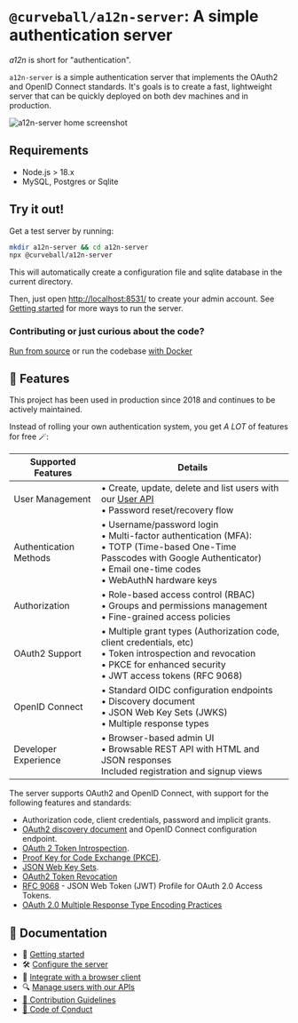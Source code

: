 `@curveball/a12n-server`: A simple authentication server
==================

*a12n* is short for "authentication".

`a12n-server` is a simple authentication server that implements the OAuth2 and OpenID Connect standards.
It's goals is to create a fast, lightweight server that can be quickly deployed on both dev machines and
in production.

![a12n-server home screenshot](https://raw.githubusercontent.com/curveball/a12n-server/master/docs/screenshot-0.27.png)

Requirements
------------

* Node.js > 18.x
* MySQL, Postgres or Sqlite

Try it out!
-----------

Get a test server by running:

```sh
mkdir a12n-server && cd a12n-server
npx @curveball/a12n-server
```

This will automatically create a configuration file and sqlite database in the
current directory.

Then, just open [http://localhost:8531/](http://localhost:8531/) to create your admin account. 
See [Getting started](/docs/getting-started.md) for more ways to run the server.

### Contributing or just curious about the code?

[Run from source](/docs/getting-started.md#running-from-source-locally) or run the codebase [with Docker](/docs/getting-started.md#running-with-docker-compose)

🍭 Features
-----------

This project has been used in production since 2018 and continues to be actively maintained. 

Instead of rolling your own authentication system, you get *A LOT* of features for free 🪄:

| Supported Features | Details |
|---------|-------------|
| User Management | • Create, update, delete and list users with our [User API](/docs/user-api.md)<br>• Password reset/recovery flow |
| Authentication Methods | • Username/password login<br>• Multi-factor authentication (MFA): <br>• TOTP (Time-based One-Time Passcodes with Google Authenticator)<br>• Email one-time codes<br>• WebAuthN hardware keys |
| Authorization | • Role-based access control (RBAC)<br>• Groups and permissions management<br>• Fine-grained access policies |
| OAuth2 Support | • Multiple grant types (Authorization code, client credentials, etc)<br>• Token introspection and revocation<br>• PKCE for enhanced security<br>• JWT access tokens (RFC 9068) |
| OpenID Connect | • Standard OIDC configuration endpoints<br>• Discovery document<br>• JSON Web Key Sets (JWKS)<br>• Multiple response types |
| Developer Experience | • Browser-based admin UI<br>• Browsable REST API with HTML and JSON responses <br> Included registration and signup views


The server supports OAuth2 and OpenID Connect, with support for the following features and standards:

* Authorization code, client credentials, password and implicit grants.
* [OAuth2 discovery document][1] and OpenID Connect configuration endpoint.
* [OAuth 2 Token Introspection][2].
* [Proof Key for Code Exchange (PKCE)][3].
* [JSON Web Key Sets][4].
* [OAuth2 Token Revocation][5]
* [RFC 9068][7] - JSON Web Token (JWT) Profile for OAuth 2.0 Access Tokens.
* [OAuth 2.0 Multiple Response Type Encoding Practices](https://openid.net/specs/oauth-v2-multiple-response-types-1_0.html)


📂 Documentation
-------------
- 🚀 [Getting started](/docs/getting-started.md)
- 🛠️ [Configure the server](/docs/server-settings.md)
- 🔗 [Integrate with a browser client](/docs/integration.md)
- 🔍 [Manage users with our APIs](/docs/user-api.md)
- [📝 Contribution Guidelines](/CONTRIBUTING.md)
- [📰 Code of Conduct](/CODE_OF_CONDUCT.md)


[1]: https://tools.ietf.org/html/rfc8414 "OAuth 2.0 Authorization Server Metadata"
[2]: https://tools.ietf.org/html/rfc7662 "OAuth 2 Token Introspection"
[3]: https://tools.ietf.org/html/rfc7636 "Proof Key for Code Exchange by OAuth Public Clients"
[4]: https://auth0.com/docs/secure/tokens/json-web-tokens/json-web-key-sets
[5]: https://datatracker.ietf.org/doc/html/rfc7009
[6]: https://datatracker.ietf.org/doc/html/rfc8959
[7]: https://www.rfc-editor.org/rfc/rfc9068 "JSON Web Token (JWT) Profile for OAuth 2.0 Access Tokens"
